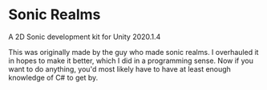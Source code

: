 # Sonic Realms
A 2D Sonic development kit for Unity 2020.1.4

This was originally made by the guy who made sonic realms. I overhauled it in hopes to make it better, which I did in a programming sense. Now if you want to do anything, you'd most likely have to have at least enough knowledge of C# to get by.
